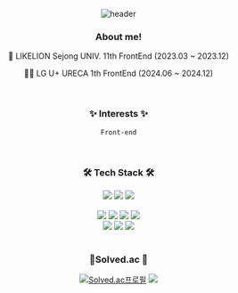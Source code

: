 <div align="center">

![header](https://capsule-render.vercel.app/api?type=wave&color=365AA1&height=200&section=header&text=Kyungwon%20Jeon&fontSize=80&fontColor=b0c4de)

### About me!
<div>
🦁 LIKELION Sejong UNIV. 11th FrontEnd (2023.03 ~ 2023.12)

👨‍💻 LG U+ URECA 1th FrontEnd (2024.06 ~ 2024.12)  

</div>

<br>

### ✨ Interests ✨
`Front-end`


<br>

### 🛠 Tech Stack 🛠
<div>
<img src="https://img.shields.io/badge/C-A8B9CC?style=flat&logo=C&logoColor=white">
<img src="https://img.shields.io/badge/Python-3766AB?style=flat&logo=Python&logoColor=white">
<img src="https://img.shields.io/badge/Java-007396?style=flat&logo=java&logoColor=white">
</div>

<br>

<div>
<img src="https://img.shields.io/badge/HTML5-E34F26?style=flat&logo=html5&logoColor=white">
<img src="https://img.shields.io/badge/CSS3-1572B6?style=flat&logo=css3&logoColor=white">
<img src="https://img.shields.io/badge/Javascript-ffb13b?style=flat&logo=javascript&logoColor=white">
<img src="https://img.shields.io/badge/TypeScript-3178C6?style=flat&logo=typescript&logoColor=ffffff">
</div>
<div>
<img src="https://img.shields.io/badge/React-61DAFB?style=flat&logo=React&logoColor=black"/>
<img src="https://img.shields.io/badge/styled--components-DB7093?style=flat&logo=styled-components&logoColor=ffd35b" />
<img src="https://img.shields.io/badge/Next.js-000000?style=flat&logo=Next.js&logoColor=white"/>
</div>
  
<br>


### 🌟Solved.ac 🌟
[![Solved.ac프로필](http://mazassumnida.wtf/api/v2/generate_badge?boj=peterjkw)](https://solved.ac/peterjkw)
<a href="https://solved.ac/peterjkw"><img src="http://mazandi.herokuapp.com/api?handle=peterjkw&theme=warm"/></a>
